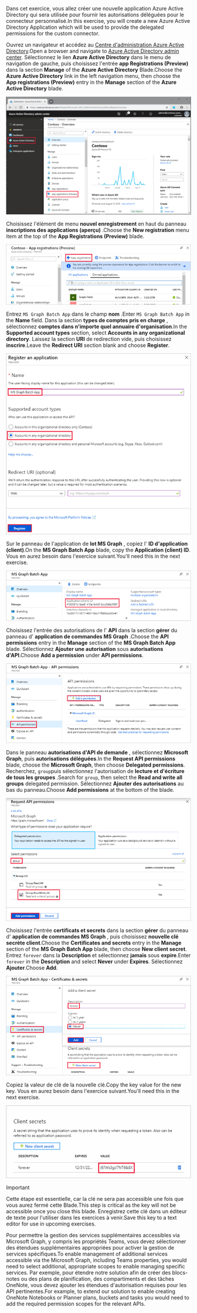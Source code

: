 <!-- markdownlint-disable MD002 MD041 -->

<span data-ttu-id="4f35e-101">Dans cet exercice, vous allez créer une nouvelle application Azure Active Directory qui sera utilisée pour fournir les autorisations déléguées pour le connecteur personnalisé.</span><span class="sxs-lookup"><span data-stu-id="4f35e-101">In this exercise, you will create a new Azure Active Directory Application which will be used to provide the delegated permissions for the custom connector.</span></span>

<span data-ttu-id="4f35e-102">Ouvrez un navigateur et accédez au [Centre d'administration Azure Active Directory](https://aad.portal.azure.com).</span><span class="sxs-lookup"><span data-stu-id="4f35e-102">Open a browser and navigate to [Azure Active Directory admin center](https://aad.portal.azure.com).</span></span> <span data-ttu-id="4f35e-103">Sélectionnez le lien **Azure Active Directory** dans le menu de navigation de gauche, puis choisissez l'entrée **app Registrations (Preview)** dans la section **Manage** of the **Azure Active Directory** Blade.</span><span class="sxs-lookup"><span data-stu-id="4f35e-103">Choose the **Azure Active Directory** link in the left navigation menu, then choose the **App registrations (Preview)** entry in the **Manage** section of the **Azure Active Directory** blade.</span></span>

![Capture d'écran du panneau Azure Active Directory dans le centre d'administration Azure Active Directory](./images/app-reg-preview1.png)

<span data-ttu-id="4f35e-105">Choisissez l'élément de menu **nouvel enregistrement** en haut du panneau **inscriptions des applications (aperçu)** .</span><span class="sxs-lookup"><span data-stu-id="4f35e-105">Choose the **New registration** menu item at the top of the **App Registrations (Preview)** blade.</span></span>

![Capture d'écran du panneau inscriptions des applications dans le centre d'administration Azure Active Directory](./images/app-reg-preview2.png)

<span data-ttu-id="4f35e-107">Entrez `MS Graph Batch App` dans le champ **nom** .</span><span class="sxs-lookup"><span data-stu-id="4f35e-107">Enter `MS Graph Batch App` in the **Name** field.</span></span> <span data-ttu-id="4f35e-108">Dans la section **types de comptes pris en charge** , sélectionnez **comptes dans n'importe quel annuaire d'organisation**.</span><span class="sxs-lookup"><span data-stu-id="4f35e-108">In the **Supported account types** section, select **Accounts in any organizational directory**.</span></span> <span data-ttu-id="4f35e-109">Laissez la section **URI** de redirection vide, puis choisissez **inscrire**.</span><span class="sxs-lookup"><span data-stu-id="4f35e-109">Leave the **Redirect URI** section blank and choose **Register**.</span></span>

![Capture d'écran du Registre enregistrer une application dans le centre d'administration Azure Active Directory](./images/app-reg-preview3.png)

<span data-ttu-id="4f35e-111">Sur le panneau de l'application de **lot MS Graph** , copiez l' **ID d'application (client)**.</span><span class="sxs-lookup"><span data-stu-id="4f35e-111">On the **MS Graph Batch App** blade, copy the **Application (client) ID**.</span></span> <span data-ttu-id="4f35e-112">Vous en aurez besoin dans l'exercice suivant.</span><span class="sxs-lookup"><span data-stu-id="4f35e-112">You'll need this in the next exercise.</span></span>

![Capture d'écran de la page d'application inscrite](./images/app-reg-preview4.png)

<span data-ttu-id="4f35e-114">Choisissez l'entrée des autorisations de l' **API** dans la section **gérer** du panneau d' **application de commandes MS Graph** .</span><span class="sxs-lookup"><span data-stu-id="4f35e-114">Choose the **API permissions** entry in the **Manage** section of the **MS Graph Batch App** blade.</span></span> <span data-ttu-id="4f35e-115">Sélectionnez **Ajouter une autorisation** sous **autorisations d'API**.</span><span class="sxs-lookup"><span data-stu-id="4f35e-115">Choose **Add a permission** under **API permissions**.</span></span>

![Capture d'écran du panneau autorisations d'API](./images/app-perms-preview1.png)

<span data-ttu-id="4f35e-117">Dans le panneau **autorisations d'API de demande** , sélectionnez **Microsoft Graph**, puis **autorisations déléguées**.</span><span class="sxs-lookup"><span data-stu-id="4f35e-117">In the **Request API permissions** blade, choose the **Microsoft Graph**, then choose **Delegated permissions**.</span></span> <span data-ttu-id="4f35e-118">Recherchez, `group`puis sélectionnez l'autorisation de **lecture et d'écriture de tous les groupes** .</span><span class="sxs-lookup"><span data-stu-id="4f35e-118">Search for `group`, then select the **Read and write all groups** delegated permission.</span></span> <span data-ttu-id="4f35e-119">Sélectionnez **Ajouter des autorisations** au bas du panneau.</span><span class="sxs-lookup"><span data-stu-id="4f35e-119">Choose **Add permissions** at the bottom of the blade.</span></span>

 ![Capture d'écran du panneau des autorisations d'API de demande](./images/app-perms-preview2.png)

<span data-ttu-id="4f35e-121">Choisissez l'entrée **certificats et secrets** dans la section **gérer** du panneau d' **application de commandes MS Graph** , puis choisissez **nouvelle clé secrète client**.</span><span class="sxs-lookup"><span data-stu-id="4f35e-121">Choose the **Certificates and secrets** entry in the **Manage** section of the **MS Graph Batch App** blade, then choose **New client secret**.</span></span> <span data-ttu-id="4f35e-122">Entrez `forever` dans la **Description** et sélectionnez **jamais** sous **expire**.</span><span class="sxs-lookup"><span data-stu-id="4f35e-122">Enter `forever` in the **Description** and select **Never** under **Expires**.</span></span> <span data-ttu-id="4f35e-123">Sélectionnez **Ajouter**.</span><span class="sxs-lookup"><span data-stu-id="4f35e-123">Choose **Add**.</span></span>

![Capture d'écran du panneau certificat et secrets](./images/app-key-preview1.png)

<span data-ttu-id="4f35e-125">Copiez la valeur de clé de la nouvelle clé.</span><span class="sxs-lookup"><span data-stu-id="4f35e-125">Copy the key value for the new key.</span></span> <span data-ttu-id="4f35e-126">Vous en aurez besoin dans l'exercice suivant.</span><span class="sxs-lookup"><span data-stu-id="4f35e-126">You'll need this in the next exercise.</span></span>

![Capture d'écran de la nouvelle clé secrète client](./images/app-key-preview2.png)

> [!IMPORTANT]
> <span data-ttu-id="4f35e-128">Cette étape est essentielle, car la clé ne sera pas accessible une fois que vous aurez fermé cette Blade.</span><span class="sxs-lookup"><span data-stu-id="4f35e-128">This step is critical as the key will not be accessible once you close this blade.</span></span> <span data-ttu-id="4f35e-129">Enregistrez cette clé dans un éditeur de texte pour l'utiliser dans les exercices à venir.</span><span class="sxs-lookup"><span data-stu-id="4f35e-129">Save this key to a text editor for use in upcoming exercises.</span></span>

<span data-ttu-id="4f35e-130">Pour permettre la gestion des services supplémentaires accessibles via Microsoft Graph, y compris les propriétés Teams, vous devez sélectionner des étendues supplémentaires appropriées pour activer la gestion de services spécifiques.</span><span class="sxs-lookup"><span data-stu-id="4f35e-130">To enable management of additional services accessible via the Microsoft Graph, including Teams properties, you would need to select additional, appropriate scopes to enable managing specific services.</span></span> <span data-ttu-id="4f35e-131">Par exemple, pour étendre notre solution afin de créer des blocs-notes ou des plans de planification, des compartiments et des tâches OneNote, vous devez ajouter les étendues d'autorisation requises pour les API pertinentes.</span><span class="sxs-lookup"><span data-stu-id="4f35e-131">For example, to extend our solution to enable creating OneNote Notebooks or Planner plans, buckets and tasks you would need to add the required permission scopes for the relevant APIs.</span></span>